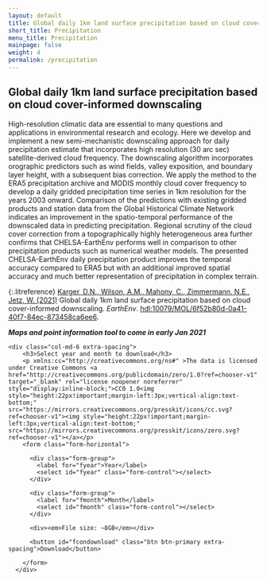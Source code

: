 ```yaml
---
layout: default
title: Global daily 1km land surface precipitation based on cloud cover-informed downscaling
short_title: Precipitation
menu_title: Precipitation
mainpage: false
weight: 4
permalink: /precipitation
---
```


<script type="application/ld+json">
{
  "@context" : "http://schema.org",
  "@type" : "Dataset",
  "name" : "Global daily 1km land surface precipitation based on cloud cover-informed downscaling",
  "description" : "High-resolution climatic data are essential to many questions and applications in environmental research and ecology. Here we develop and implement a new semi-mechanistic downscaling approach for daily precipitation estimate that incorporates high resolution (30 arc sec) satellite-derived cloud frequency. The downscaling algorithm incorporates orographic predictors such as wind fields, valley exposition, and boundary layer height, with a subsequent bias correction. We apply the method to the ERA5 precipitation archive and MODIS monthly cloud cover frequency to develop a daily gridded precipitation time series in 1km resolution for the years 2003 onward. Comparison of the predictions with existing gridded products and station data from the Global Historical Climate Network indicates an improvement in the spatio-temporal performance of the downscaled data in predicting precipitation. Regional scrutiny of the cloud cover correction from a topographically highly heterogeneous area further confirms that CHELSA-EarthEnv performs well in comparison to other precipitation products such as numerical weather models. The presented CHELSA-EarthEnv daily precipitation product improves the temporal accuracy compared to ERA5 but with an additional improved spatial accuracy and much better representation of precipitation in complex terrain.",
  "temporalCoverage" : "2003-01-01/2016-12-31",
  "spatialCoverage" : {
    "@type":"Place",
    "geo":{
      "@type":"GeoShape",
      "box":"180 -84 180 84"
    }
  },
  "version" : "2.1",
  "identifier" : "hdl:10079/MOL/6f52b80d-0a41-40f7-84ec-873458ca6ee6",
  "license" : "https://creativecommons.org/publicdomain/zero/1.0",
  "distribution" : {
    "@type" : "DataDownload",
    "encodingFormat" : "GeoTIFF",
    "contentUrl" : "https://earthenv.org/precipitation"
  },
  "sourceOrganization" : "EarthEnv",
  "datePublished" : "2021-01-01",
  "creator": [
    {
        "@type": "Person",
        "sameAs": "http://orcid.org/0000-0001-7770-6229",
        "givenName": "Dirk",
        "familyName": "Karger",
        "name": "Dirk Karger"
    },
    {
        "@type": "Person",
        "sameAs": "http://orcid.org/0000-0002-1971-7277",
        "givenName": "Walter",
        "familyName": "Jetz",
        "name": "Walter Jetz"
    },
    {
        "@type": "Organization",
        "sameAs": "http://earthenv.org/",
        "name": "EarthEnv"
    }
  ],
  "citation": "Karger, D., Wilson, A., Mahony, C., Zimmermann. N.E., Jetz, W. (in prep) Earth-Env CHELSA . https://hdl.handle.net/10079/MOL/6f52b80d-0a41-40f7-84ec-873458ca6ee6"
}
</script>

## Global daily 1km land surface precipitation based on cloud cover-informed downscaling

High-resolution climatic data are essential to many questions and applications in
environmental research and ecology. Here we develop and implement a new semi-mechanistic
downscaling approach for daily precipitation estimate that incorporates high resolution
(30 arc sec) satellite-derived cloud frequency. The downscaling algorithm incorporates
orographic predictors such as wind fields, valley exposition, and boundary layer height,
with a subsequent bias correction. We apply the method to the ERA5 precipitation archive
and MODIS monthly cloud cover frequency to develop a daily gridded precipitation time series
in 1km resolution for the years 2003 onward. Comparison of the predictions with existing
gridded products and station data from the Global Historical Climate Network indicates an
improvement in the spatio-temporal performance of the downscaled data in predicting
precipitation. Regional scrutiny of the cloud cover correction from a topographically
highly heterogeneous area further confirms that CHELSA-EarthEnv performs well in
comparison to other precipitation products such as numerical weather models. The
presented CHELSA-EarthEnv daily precipitation product improves the temporal accuracy
compared to ERA5 but with an additional improved spatial accuracy and much better
representation of precipitation in complex terrain.

{:.litreference}
[Karger, D.N., Wilson, A.M., Mahony, C., Zimmermann. N.E., Jetz, W. (2021)](https://earthenv.org/) Global daily 1km land surface precipitation based on cloud cover-informed downscaling. _EarthEnv_. [hdl:10079/MOL/6f52b80d-0a41-40f7-84ec-873458ca6ee6](http://hdl.handle.net/10079/MOL/6f52b80d-0a41-40f7-84ec-873458ca6ee6).

<!--
{::options parse_block_html="true" /}
-->

_**Maps and point information tool to come in early Jan 2021**_

  <div class="col-md-12 extra-spacing">
    
    <div class="col-md-6 extra-spacing">
        <h3>Select year and month to download</h3>
        <p xmlns:cc="http://creativecommons.org/ns#" >The data is licensed under Creative Commons <a href="http://creativecommons.org/publicdomain/zero/1.0?ref=chooser-v1" target="_blank" rel="license noopener noreferrer" style="display:inline-block;">CC0 1.0<img style="height:22px!important;margin-left:3px;vertical-align:text-bottom;" src="https://mirrors.creativecommons.org/presskit/icons/cc.svg?ref=chooser-v1"><img style="height:22px!important;margin-left:3px;vertical-align:text-bottom;" src="https://mirrors.creativecommons.org/presskit/icons/zero.svg?ref=chooser-v1"></a></p>
        <form class="form-horizontal">

          <div class="form-group">
            <label for="fyear">Year</label>
            <select id="fyear" class="form-control"></select>
          </div>

          <div class="form-group">
            <label for="fmonth">Month</label>
            <select id="fmonth" class="form-control"></select>
          </div>

          <div><em>File size: ~8GB</em></div>

          <button id="fcondownload" class="btn btn-primary extra-spacing">Download</button>

        </form>
      </div>

  </div>

<script type="text/javascript">

  var base_url = 'https://data.earthenv.org/precipitation/CHELSA_preccor_land_';

  var minYear = 2003, maxYear = 2016;
  var months = ['January', 'February', 'March','April', 'May', 'June', 'July','August', 'September', 'October','November', 'December'];

  for (var m = 0; m < months.length; m++) {$('<option>', {value: (m+1), text: months[m]}).appendTo("#fmonth"); }
  for (var y = minYear; y <= maxYear; y++) { $('<option>', {value: y, text: y}).appendTo("#fyear");}

  // continuous downloads
  $('#fcondownload').click(function() {
    var fy = $('#fyear').val();
    var fm = $('#fmonth').val();
    var dlurl = base_url + fm.toString().padStart(2, "0") + '_' + fy + '.zip';
    window.open(dlurl);

    return false;
  });
</script>
